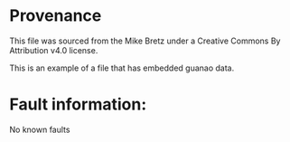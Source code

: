 # Provenance

This file was sourced from the Mike Bretz under a 
Creative Commons By Attribution v4.0 license.

This is an example of a file that has embedded guanao data.


# Fault information:

No known faults